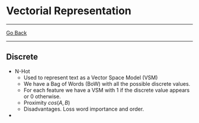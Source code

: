 # Vectorial Representation
---
[Go Back](UNIOVI/3S2_IntSys/README.md)

---
## Discrete
- N-Hot
	- Used to represent text as a Vector Space Model (VSM)
	- We have a Bag of Words (BoW) with all the possible discrete values.
	- For each feature we have a VSM with 1 if the discrete value appears or 0 otherwise.
	- Proximity $cos(A, B)$
	- Disadvantages. Loss word importance and order.
- 